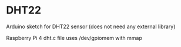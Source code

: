# DHT22
Arduino sketch for DHT22 sensor (does not need any external library)

Raspberry Pi 4 dht.c file uses /dev/gpiomem with mmap
